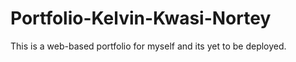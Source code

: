 # Portfolio-Kelvin-Kwasi-Nortey
This is a web-based portfolio for myself and its yet to be deployed. 
